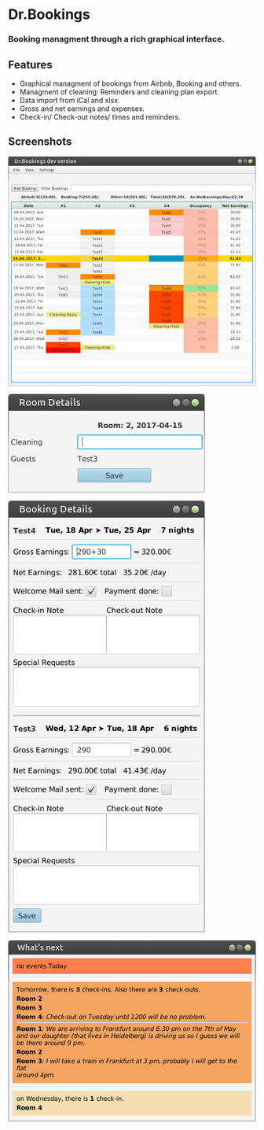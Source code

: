 # Dr.Bookings

### Booking managment through a rich graphical interface.

## Features

+ Graphical managment of bookings from Airbnb, Booking and others.
+ Managment of cleaning: Reminders and cleaning plan export.
+ Data import from iCal and xlsx.
+ Gross and net earnings and expenses.
+ Check-in/ Check-out notes/ times and reminders.

## Screenshots

![alt text](screenshots/drbookings01.png)

![alt text](screenshots/room-details.png)

![alt text](screenshots/booking-details.png)

![alt text](screenshots/upcoming-events.png)
